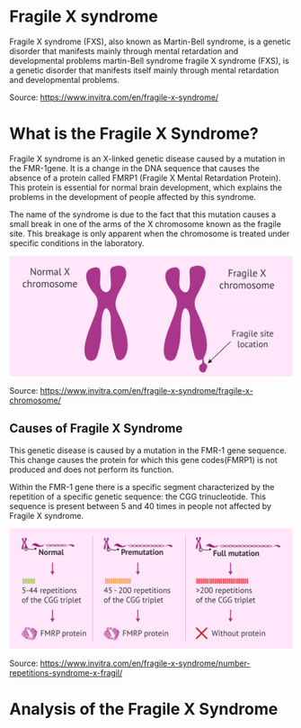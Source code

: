 # Fragile X syndrome

Fragile X syndrome (FXS), also known as Martin-Bell syndrome, is a genetic disorder that manifests mainly through mental retardation and developmental problems martin-Bell syndrome fragile X syndrome (FXS), is a genetic disorder that manifests itself mainly through mental retardation and developmental problems.

Source: https://www.invitra.com/en/fragile-x-syndrome/

# What is the Fragile X Syndrome?
Fragile X syndrome is an X-linked genetic disease caused by a mutation in the FMR-1gene. It is a change in the DNA sequence that causes the absence of a protein called FMRP1 (Fragile X Mental Retardation Protein). This protein is essential for normal brain development, which explains the problems in the development of people affected by this syndrome.

The name of the syndrome is due to the fact that this mutation causes a small break in one of the arms of the X chromosome known as the fragile site. This breakage is only apparent when the chromosome is treated under specific conditions in the laboratory.

![Comparison between normal chromosome and fragile X chromosome](./images/fragile-x-chromosome.png)

Source: https://www.invitra.com/en/fragile-x-syndrome/fragile-x-chromosome/

## Causes of Fragile X Syndrome

This genetic disease is caused by a mutation in the FMR-1 gene sequence. This change causes the protein for which this gene codes(FMRP1) is not produced and does not perform its function.

Within the FMR-1 gene there is a specific segment characterized by the repetition of a specific genetic sequence: the CGG trinucleotide. This sequence is present between 5 and 40 times in people not affected by Fragile X syndrome.

![Number of CGG triplet repeats and protein synthesis in Fragile X](./images/number-repetitions-syndrome-x-fragil.png)

Source: https://www.invitra.com/en/fragile-x-syndrome/number-repetitions-syndrome-x-fragil/

# Analysis of the Fragile X Syndrome
